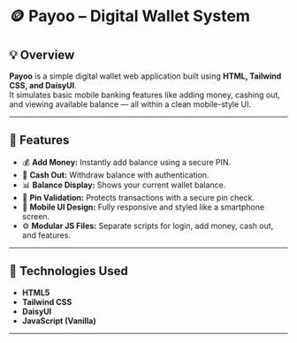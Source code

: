 # 🪙 Payoo – Digital Wallet System

## 💡 Overview  
**Payoo** is a simple digital wallet web application built using **HTML, Tailwind CSS, and DaisyUI**.  
It simulates basic mobile banking features like adding money, cashing out, and viewing available balance — all within a clean mobile-style UI.

---

## 🚀 Features
- 💰 **Add Money:** Instantly add balance using a secure PIN.  
- 💸 **Cash Out:** Withdraw balance with authentication.  
- 📊 **Balance Display:** Shows your current wallet balance.  
- 🔐 **Pin Validation:** Protects transactions with a secure pin check.  
- 📱 **Mobile UI Design:** Fully responsive and styled like a smartphone screen.  
- ⚙️ **Modular JS Files:** Separate scripts for login, add money, cash out, and features.

---

## 🧩 Technologies Used
- **HTML5**  
- **Tailwind CSS**  
- **DaisyUI**  
- **JavaScript (Vanilla)**  

---
